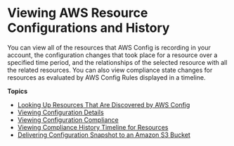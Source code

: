 # Viewing AWS Resource Configurations and History<a name="view-manage-resource"></a>

You can view all of the resources that AWS Config is recording in your account, the configuration changes that took place for a resource over a specified time period, and the relationships of the selected resource with all the related resources\. You can also view compliance state changes for resources as evaluated by AWS Config Rules displayed in a timeline\.

**Topics**
+ [Looking Up Resources That Are Discovered by AWS Config](looking-up-discovered-resources.md)
+ [Viewing Configuration Details](view-manage-resource-console.md)
+ [Viewing Configuration Compliance](evaluate-config_view-compliance.md)
+ [Viewing Compliance History Timeline for Resources](view-compliance-history.md)
+ [Delivering Configuration Snapshot to an Amazon S3 Bucket](deliver-snapshot-cli.md)
